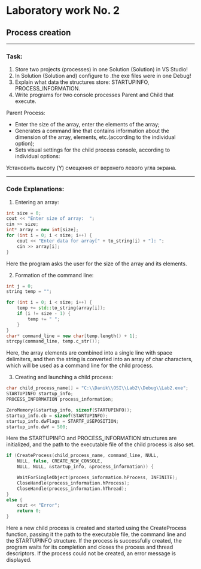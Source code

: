 # Laboratory work No. 2 

## Process creation

- - -

### Task:

1. Store two projects (processes) in one Solution (Solution) in VS Studio!
2. In Solution (Solution and) configure to .the exe files were in one Debug!
3. Explain what data the structures store: STARTUPINFO, PROCESS_INFORMATION.
4. Write programs for two console processes Parent and Child that execute.

Parent Process:

* Enter the size of the array, enter the elements of the array;
* Generates a command line that contains information about the dimension of the array, elements, etc.(according to the individual option);
* Sets visual settings for the child process console, according to individual options:

Установить высоту (Y) смещения от верхнего левого угла экрана.

- - -

### Code Explanations:

1. Entering an array:


``` cpp
int size = 0;
cout << "Enter size of array:  ";
cin >> size;
int* array = new int[size];
for (int i = 0; i < size; i++) {
    cout << "Enter data for array[" + to_string(i) + "]: ";
    cin >> array[i];
}
``` 

Here the program asks the user for the size of the array and its elements.

2. Formation of the command line:

``` cpp
int j = 0;
string temp = "";

for (int i = 0; i < size; i++) {
    temp += std::to_string(array[i]);
    if (i != size - 1) {
        temp += " ";
    }
}
char* command_line = new char[temp.length() + 1];
strcpy(command_line, temp.c_str());

``` 

Here, the array elements are combined into a single line with space delimiters, and then the string is converted into an array of char characters, which will be used as a command line for the child process.

3. Creating and launching a child process:

``` cpp
char child_process_name[] = "C:\\Danik\\OSI\\Lab2\\Debug\\Lab2.exe";
STARTUPINFO startup_info;
PROCESS_INFORMATION process_information;

ZeroMemory(&startup_info, sizeof(STARTUPINFO));
startup_info.cb = sizeof(STARTUPINFO);
startup_info.dwFlags = STARTF_USEPOSITION;
startup_info.dwY = 500;
```
Here the STARTUPINFO and PROCESS_INFORMATION structures are initialized, and the path to the executable file of the child process is also set.

``` cpp
if (CreateProcess(child_process_name, command_line, NULL,
    NULL, false, CREATE_NEW_CONSOLE,
    NULL, NULL, &startup_info, &process_information)) {

    WaitForSingleObject(process_information.hProcess, INFINITE);
    CloseHandle(process_information.hProcess);
    CloseHandle(process_information.hThread);
}
else {
    cout << "Error";
    return 0;
}
```
Here a new child process is created and started using the CreateProcess function, passing it the path to the executable file, the command line and the STARTUPINFO structure. If the process is successfully created, the program waits for its completion and closes the process and thread descriptors. If the process could not be created, an error message is displayed.

